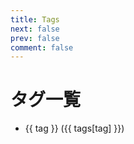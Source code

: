 ```yaml
---
title: Tags
next: false
prev: false
comment: false
---
```


# タグ一覧

<script setup>
import { data as posts } from '../.vitepress/posts.data.mts'

var tags = {}
posts.forEach(post => {
    if (post.frontmatter.tags) {
        post.frontmatter.tags.forEach(tag => {
            if (tags[tag] === undefined) {
                tags[tag] = 1
            } else {
                tags[tag] += 1
            }
        })
    }
})

var tag_list = Object.keys(tags)
</script>

<ul>
  <li v-for="tag of tag_list">
    <a :href="'/tags/' + encodeURIComponent(tag.replaceAll(' ', '')) + '/'">{{ tag }} ({{ tags[tag] }})</a>
  </li>
</ul>
